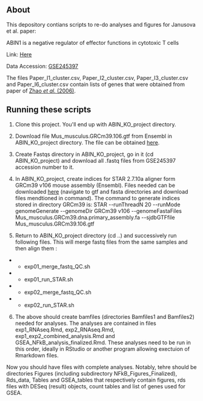 ## About

This depository contians scripts to re-do analyses and figures for Janusova et al. paper: 

ABIN1 is a negative regulator of effector functions in cytotoxic T cells

Link: [Here](https://pubmed.ncbi.nlm.nih.gov/38877170/)

Data Accession: [GSE245397](https://www.ncbi.nlm.nih.gov/geo/query/acc.cgi?&acc=GSE245397)

The files Paper_I1_cluster.csv, Paper_I2_cluster.csv, Paper_I3_cluster.csv and Paper_I6_cluster.csv contain lists of genes that were obtained from paper of [Zhao *et al.* (2006)](https://www.nature.com/articles/s41590-023-01561-7).

## Running these scripts

1. Clone this project. You'll end up with ABIN_KO_project directory.

2. Download file Mus_musculus.GRCm39.106.gtf from Ensembl in ABIN_KO_project directory. The file can be obtained [here](https://ftp.ensembl.org/pub/release-106/gtf/mus_musculus/Mus_musculus.GRCm39.106.gtf.gz). 

3. Create Fastqs directory in ABIN_KO_project, go in it (cd ABIN_KO_project) and download all .fastq files from GSE245397 accession number to it.

4. In ABIN_KO_project, create indices for STAR 2.7.10a aligner form GRCm39 v106 mouse assembly (Ensembl). Files needed can be downloaded [here](https://ftp.ensembl.org/pub/release-106/) (navigate to gtf and fasta directories and download files mendtioned in command). The command to generate indices stored in directory GRCm39 is: STAR --runThreadN 20 --runMode genomeGenerate --genomeDir GRCm39 v106 --genomeFastaFiles Mus_musculus.GRCm39.dna.primary_assembly.fa --sjdbGTFfile Mus_musculus.GRCm39.106.gtf


5. Return to ABIN_KO_project directory (cd ..) and successively run following files. This will merge fastq files from the same samples and then align them :

* * exp01_merge_fastq_QC.sh
* * exp01_run_STAR.sh
* * exp02_merge_fastq_QC.sh
* * exp02_run_STAR.sh

6. The above should create bamfiles (directories Bamfiles1 and Bamfiles2) needed for analyses. The analyses are contained in files exp1_RNAseq.Rmd, exp2_RNAseq.Rmd, exp1_exp2_combined_analysis.Rmd and GSEA_NFkB_analysis_finalized.Rmd. These analyses need to be run in this order, ideally in RStudio or another program allowing exectuion of Rmarkdown files.

Now you should have files with complete analyses. Notably, tehre should be directories Figures (including subdirectory NFkB_Figures_Finalized), Rds_data, Tables and GSEA_tables that respectively contain figures, rds files with DESeq (result) objects, count tables and list of genes used for GSEA.

